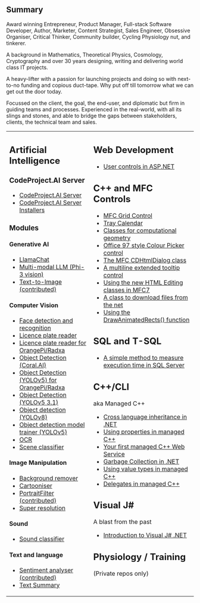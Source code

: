 <h2>Summary</h2>

Award winning Entrepreneur, Product Manager, Full-stack Software Developer, Author, Marketer, Content
Strategist, Sales Engineer, Obsessive Organiser, Critical Thinker, Community builder, Cycling Physiology
nut, and tinkerer.

A background in Mathematics, Theoretical Physics, Cosmology, Cryptography and over 30 years designing, 
writing and delivering world class IT projects.

A heavy-lifter with a passion for launching projects and doing so with next-to-no funding and copious
duct-tape. Why put off till tomorrow what we can get out the door today.

Focussed on the client, the goal, the end-user, and diplomatic but firm in guiding teams and processes.
Experienced in the real-world, with all its slings and stones, and able to bridge the gaps between
stakeholders, clients, the technical team and sales. 
        
<table><tr valign="top" style="vertical-align:top"><td>
  <h2>Artificial Intelligence</h2>
  <h3>CodeProject.AI Server</h3>
  <ul>
    <li><a href="https://github.com/codeproject/CodeProject.AI-Server">CodeProject.AI Server</a></li>
    <li><a href="https://github.com/codeproject/CodeProject.AI-Server-Installers">CodeProject.AI Server Installers</a></li>
  </ul>
  
  <H3>Modules</H3>
  
  <h4>Generative AI</h4>
  <ul>
  <li><a href="https://github.com/codeproject/CodeProject.AI-LlamaChat">LlamaChat</a></li>
  <li><a href="https://github.com/codeproject/CodeProject.AI-MultiModeLLM">Multi-modal LLM (Phi-3 vision)</a></li>
  <li><a href="https://github.com/codeproject/CodeProject.AI-Text2Image">Text-to-Image (contributed)</a></li>
  </ul>
  
  <h4>Computer Vision</h4>
  <ul>
  <li><a href="https://github.com/codeproject/CodeProject.AI-FaceProcessing">Face detection and recognition</a></li>
  <li><a href="https://github.com/codeproject/CodeProject.AI-ALPR">Licence plate reader</a></li>
  <li><a href="https://github.com/codeproject/CodeProject.AI-ALPR-RKNN">Licence plate reader for OrangePi/Radxa</a></li>
  <li><a href="https://github.com/codeproject/CodeProject.AI-ObjectDetectionCoral">Object Detection (Coral.AI)</a></li>
  <li><a href="https://github.com/codeproject/CodeProject.AI-ObjectDetectionYoloRKNN">Object Detection (YOLOv5) for OrangePi/Radxa</a></li>
  <li><a href="https://github.com/codeproject/CodeProject.AI-ObjectDetectionYOLOv5-3.1">Object Detection (YOLOv5 3.1)</a></li>
  <li><a href="https://github.com/codeproject/CodeProject.AI-ObjectDetectionYOLOv8">Object detection (YOLOv8)</a></li>
  <li><a href="https://github.com/codeproject/CodeProject.AI-TrainingObjectDetectionYOLOv5">Object detection model trainer (YOLOv5)</a></li>
  <li><a href="https://github.com/codeproject/CodeProject.AI-OCR">OCR</a></li>
  <li><a href="https://github.com/codeproject/CodeProject.AI-SceneClassifier">Scene classifier</a></li>
  </ul>
  
  <h4>Image Manipulation</h4>
  <ul>
  <li><a href="https://github.com/codeproject/CodeProject.AI-BackgroundRemover">Background remover</a></li>
  <li><a href="https://github.com/codeproject/CodeProject.AI-Cartoonizer">Cartooniser</a></li>
  <li><a href="https://github.com/codeproject/CodeProject.AI-PortraitFilter">PortraitFilter (contributed)</a></li>
  <li><a href="https://github.com/codeproject/CodeProject.AI-SuperResolution">Super resolution</a></li>
  </ul>
  
  <h4>Sound</h4>
  <ul>
  <li><a href="https://github.com/codeproject/CodeProject.AI-SoundClassifierTF">Sound classifier</a></li>
  </ul>
  
  <h4>Text and language</h4>
  <ul>
  <li><a href="https://github.com/codeproject/CodeProject.AI-SentimentAnalysis">Sentiment analyser (contributed)</a></li>
  <li><a href="https://github.com/codeproject/CodeProject.AI-TextSummary">Text Summary</a></li>
  </ul>
  
</td>
<td>

  <h2>Web Development</h2>
  <ul>
    <li><a href="https://github.com/ChrisMaunder/usercontrols_aspnet">User controls in ASP.NET</a></li>
  </ul>  
  
  <h2>C++ and MFC Controls</h2>
  <ul>
    <li><a href="https://github.com/ChrisMaunder/MFC-GridCtrl">MFC Grid Control</a></li>
    <li><a href="https://github.com/ChrisMaunder/traycalendar">Tray Calendar</a></li>
    <li><a href="https://github.com/ChrisMaunder/geometry">Classes for computational geometry</a></li>
    <li><a href="https://github.com/ChrisMaunder/colour_picker">Office 97 style Colour Picker control</a></li>
    <li><a href="https://github.com/ChrisMaunder/dhtmldialog">The MFC CDHtmlDialog class</a></li>
    <li><a href="https://github.com/ChrisMaunder/tooltipex">A multiline extended tooltip control</a></li>
    <li><a href="https://github.com/ChrisMaunder/mfchtmledit">Using the new HTML Editing classes in MFC7</a></li>
    <li><a href="https://github.com/ChrisMaunder/webgrab">A class to download files from the net</a></li>
    <li><a href="https://github.com/ChrisMaunder/drawanimated_in_mfc">Using the DrawAnimatedRects() function</a></li>
  </ul>

  <h2>SQL and T-SQL</h2>
  <ul>
    <li><a href="https://github.com/ChrisMaunder/A-simple-method-to-measure-execution-time-in-SQL-S">A simple method to measure execution time in SQL Server</a></li>    
  </ul>

  <h2>C++/CLI</h2>
  <p>aka Managed C++</p>
  <ul>
    <li><a href="https://github.com/ChrisMaunder/cross_lang_inherit_managed_c_plusplus">Cross language inheritance in .NET</a></li>
    <li><a href="https://github.com/ChrisMaunder/managedcpp_properties">Using properties in managed C++</a></li>
    <li><a href="https://github.com/ChrisMaunder/managed_cpp_service">Your first managed C++ Web Service</a></li>
    <li><a href="https://github.com/ChrisMaunder/garbage_collection_in_managed_cpp">Garbage Collection in .NET</a></li>
    <li><a href="https://github.com/ChrisMaunder/value_types_in_managed_cpp">Using value types in managed C++</a></li>
    <li><a href="https://github.com/ChrisMaunder/delegates_in_managed_cpp">Delegates in managed C++</a></li>
  </ul>

  <h2>Visual J#</h2>
  <p>A blast from the past</p>
  <ul>
    <li><a href="https://github.com/ChrisMaunder/intro_vjsharp">Introduction to Visual J# .NET</a></li>    
  </ul>
    
  <h2>Physiology / Training</h2>
  <p>(Private repos only)</p>
  
</td>
</tr></table>
